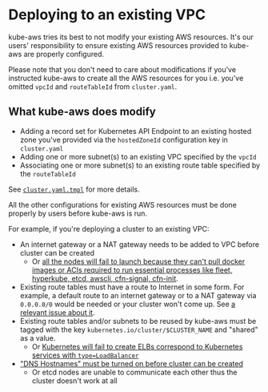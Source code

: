 # Deploying to an existing VPC

kube-aws tries its best to not modify your existing AWS resources. It's our users' responsibility to ensure existing AWS resources provided to kube-aws are properly configured.

Please note that you don't need to care about modifications if you've instructed kube-aws to create all the AWS resources for you i.e. you've omitted `vpcId` and `routeTableId` from `cluster.yaml`.

## What kube-aws does modify

* Adding a record set for Kubernetes API Endpoint to an existing hosted zone you've provided via the `hostedZoneId` configuration key in `cluster.yaml`
* Adding one or more subnet\(s\) to an existing VPC specified by the `vpcId`
* Associating one or more subnet\(s\) to an existing route table specified by the `routeTableId`

See [`cluster.yaml.tmpl`](https://github.com/kubernetes-incubator/kube-aws/blob/master/builtin/files/cluster.yaml.tmpl) for more details.

All the other configurations for existing AWS resources must be done properly by users before kube-aws is run.

For example, if you're deploying a cluster to an existing VPC:

* An internet gateway or a NAT gateway needs to be added to VPC before cluster can be created
  * Or [all the nodes will fail to launch because they can't pull docker images or ACIs required to run essential processes like fleet, hyperkube, etcd, awscli, cfn-signal, cfn-init](https://github.com/kubernetes-incubator/kube-aws/issues/120).
* Existing route tables must have a route to Internet in some form. For example, a default route to an internet gateway or to a NAT gateway via `0.0.0.0/0` would be needed or your cluster won't come up. See [a relevant issue about it](https://github.com/kubernetes-incubator/kube-aws/issues/121#issuecomment-266255407).
* Existing route tables and/or subnets to be reused by kube-aws must be tagged with the key `kubernetes.io/cluster/$CLUSTER_NAME` and "shared" as a value.
  * Or [Kubernetes will fail to create ELBs correspond to Kubernetes services with `type=LoadBalancer`](https://github.com/kubernetes-incubator/kube-aws/issues/135)
* ["DNS Hostnames" must be turned on before cluster can be created](https://github.com/kubernetes-incubator/kube-aws/issues/119)
  * Or etcd nodes are unable to communicate each other thus the cluster doesn't work at all